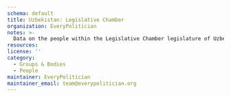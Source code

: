```yaml
---
schema: default
title: Uzbekistan: Legislative Chamber
organization: EveryPolitician
notes: >-
  Data on the people within the Legislative Chamber legislature of Uzbekistan.
resources:
license: ''
category:
  - Groups & Bodies
  - People
maintainer: EveryPolitician
maintainer_email: team@everypolitician.org
---
```

